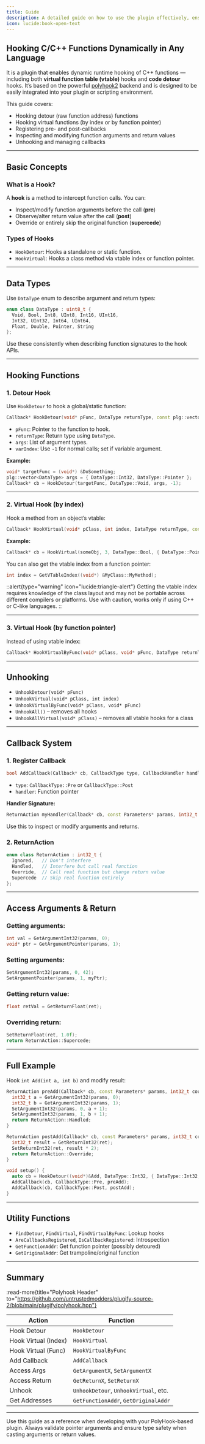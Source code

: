 ```yaml
---
title: Guide
description: A detailed guide on how to use the plugin effectively, ensuring you maximize its features and functionality for your needs. 
icon: lucide:book-open-text
---
```


## Hooking C/C++ Functions Dynamically in Any Language

It is a plugin that enables dynamic runtime hooking of C++ functions — including both **virtual function table (vtable)** hooks and **code detour** hooks. It’s based on the powerful [polyhook2](https://github.com/stevemk14ebr/PolyHook_2_0) backend and is designed to be easily integrated into your plugin or scripting environment.

This guide covers:

- Hooking detour (raw function address) functions
- Hooking virtual functions (by index or by function pointer)
- Registering pre- and post-callbacks
- Inspecting and modifying function arguments and return values
- Unhooking and managing callbacks

---

## Basic Concepts

### What is a Hook?

A **hook** is a method to intercept function calls. You can:

- Inspect/modify function arguments before the call (**pre**)
- Observe/alter return value after the call (**post**)
- Override or entirely skip the original function (**supercede**)

### Types of Hooks

- `HookDetour`: Hooks a standalone or static function.
- `HookVirtual`: Hooks a class method via vtable index or function pointer.

---

## Data Types

Use `DataType` enum to describe argument and return types:

```c++
enum class DataType : uint8_t {
  Void, Bool, Int8, UInt8, Int16, UInt16,
  Int32, UInt32, Int64, UInt64,
  Float, Double, Pointer, String
};
```

Use these consistently when describing function signatures to the hook APIs.

---

## Hooking Functions

### 1. Detour Hook

Use `HookDetour` to hook a global/static function:

```c++
Callback* HookDetour(void* pFunc, DataType returnType, const plg::vector<DataType>& args, int varIndex);
```

- `pFunc`: Pointer to the function to hook.
- `returnType`: Return type using `DataType`.
- `args`: List of argument types.
- `varIndex`: Use `-1` for normal calls; set if variable argument.

**Example:**

```c++
void* targetFunc = (void*) &DoSomething;
plg::vector<DataType> args = { DataType::Int32, DataType::Pointer };
Callback* cb = HookDetour(targetFunc, DataType::Void, args, -1);
```

---

### 2. Virtual Hook (by index)

Hook a method from an object’s vtable:

```c++
Callback* HookVirtual(void* pClass, int index, DataType returnType, const plg::vector<DataType>& args, int varIndex);
```

**Example:**

```c++
Callback* cb = HookVirtual(someObj, 3, DataType::Bool, { DataType::Pointer }, -1);
```

You can also get the vtable index from a function pointer:

```c++
int index = GetVTableIndex((void*) &MyClass::MyMethod);
```

::alert{type="warning" icon="lucide:triangle-alert"}
Getting the vtable index requires knowledge of the class layout and may not be portable across different compilers or platforms. Use with caution, works only if using C++ or C-like languages.
::

---

### 3. Virtual Hook (by function pointer)

Instead of using vtable index:

```c++
Callback* HookVirtualByFunc(void* pClass, void* pFunc, DataType returnType, const vector<DataType>& args, int varIndex);
```

---

## Unhooking

- `UnhookDetour(void* pFunc)`
- `UnhookVirtual(void* pClass, int index)`
- `UnhookVirtualByFunc(void* pClass, void* pFunc)`
- `UnhookAll()` – removes all hooks
- `UnhookAllVirtual(void* pClass)` – removes all vtable hooks for a class

---

## Callback System

### 1. Register Callback

```c++
bool AddCallback(Callback* cb, CallbackType type, CallbackHandler handler);
```

- `type`: `CallbackType::Pre` or `CallbackType::Post`
- `handler`: Function pointer

**Handler Signature:**

```c++
ReturnAction myHandler(Callback* cb, const Parameters* params, int32_t count, const Return* ret, CallbackType type);
```

Use this to inspect or modify arguments and returns.

### 2. ReturnAction

```c++
enum class ReturnAction : int32_t {
  Ignored,   // Don't interfere
  Handled,   // Interfere but call real function
  Override,  // Call real function but change return value
  Supercede  // Skip real function entirely
};
```

---

## Access Arguments & Return

### Getting arguments:

```c++
int val = GetArgumentInt32(params, 0);
void* ptr = GetArgumentPointer(params, 1);
```

### Setting arguments:

```c++
SetArgumentInt32(params, 0, 42);
SetArgumentPointer(params, 1, myPtr);
```

### Getting return value:

```c++
float retVal = GetReturnFloat(ret);
```

### Overriding return:

```c++
SetReturnFloat(ret, 1.0f);
return ReturnAction::Supercede;
```

---

## Full Example

Hook `int Add(int a, int b)` and modify result:

```c++
ReturnAction preAdd(Callback* cb, const Parameters* params, int32_t count, const Return* ret, CallbackType type) {
  int32_t a = GetArgumentInt32(params, 0);
  int32_t b = GetArgumentInt32(params, 1);
  SetArgumentInt32(params, 0, a + 1);
  SetArgumentInt32(params, 1, b + 1);
  return ReturnAction::Handled;
}

ReturnAction postAdd(Callback* cb, const Parameters* params, int32_t count, const Return* ret, CallbackType type) {
  int32_t result = GetReturnInt32(ret);
  SetReturnInt32(ret, result * 2);
  return ReturnAction::Override;
}

void setup() {
  auto cb = HookDetour((void*)&Add, DataType::Int32, { DataType::Int32, DataType::Int32 }, -1);
  AddCallback(cb, CallbackType::Pre, preAdd);
  AddCallback(cb, CallbackType::Post, postAdd);
}
```

---

## Utility Functions

- `FindDetour`, `FindVirtual`, `FindVirtualByFunc`: Lookup hooks
- `AreCallbacksRegistered`, `IsCallbackRegistered`: Introspection
- `GetFunctionAddr`: Get function pointer (possibly detoured)
- `GetOriginalAddr`: Get trampoline/original function

---

## Summary

:read-more{title="Polyhook Header" to="https://github.com/untrustedmodders/plugify-source-2/blob/main/plugify/polyhook.hpp"}

| Action              | Function                                  |
|---------------------|-------------------------------------------|
| Hook Detour         | `HookDetour`                              |
| Hook Virtual (Index)| `HookVirtual`                             |
| Hook Virtual (Func) | `HookVirtualByFunc`                       |
| Add Callback        | `AddCallback`                             |
| Access Args         | `GetArgumentX`, `SetArgumentX`            |
| Access Return       | `GetReturnX`, `SetReturnX`                |
| Unhook              | `UnhookDetour`, `UnhookVirtual`, etc.     |
| Get Addresses       | `GetFunctionAddr`, `GetOriginalAddr`      |

---

Use this guide as a reference when developing with your PolyHook-based plugin. Always validate pointer arguments and ensure type safety when casting arguments or return values.